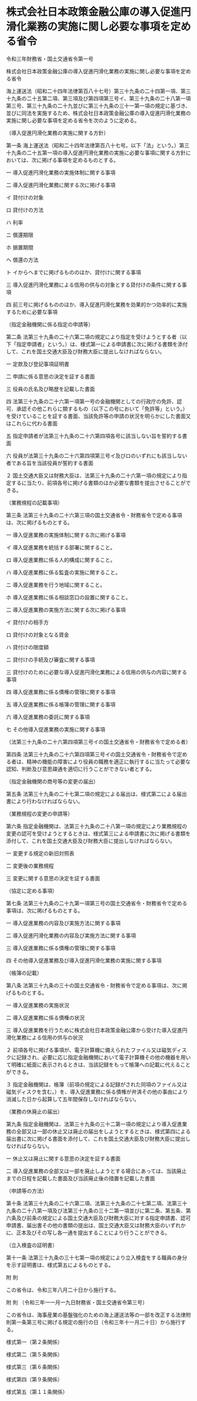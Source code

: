 # 株式会社日本政策金融公庫の導入促進円滑化業務の実施に関し必要な事項を定める省令

令和三年財務省・国土交通省令第一号

株式会社日本政策金融公庫の導入促進円滑化業務の実施に関し必要な事項を定める省令

海上運送法（昭和二十四年法律第百八十七号）第三十九条の二十四第一項、第三十九条の二十五第二項、第三項及び第四項第三号イ、第三十九条の二十八第一項第三号、第三十九条の二十九並びに第三十九条の三十一第一項の規定に基づき、並びに同法を実施するため、株式会社日本政策金融公庫の導入促進円滑化業務の実施に関し必要な事項を定める省令を次のように定める。

（導入促進円滑化業務の実施に関する方針）

第一条 海上運送法（昭和二十四年法律第百八十七号。以下「法」という。）第三十九条の二十五第一項の導入促進円滑化業務の実施に必要な事項に関する方針においては、次に掲げる事項を定めるものとする。

一 導入促進円滑化業務の実施体制に関する事項

二 導入促進円滑化業務に関する次に掲げる事項

イ 貸付けの対象

ロ 貸付けの方法

ハ 利率

ニ 償還期限

ホ 据置期間

ヘ 償還の方法

ト イからヘまでに掲げるもののほか、貸付けに関する事項

三 導入促進円滑化業務による信用の供与の対象とする貸付けの条件に関する事項

四 前三号に掲げるもののほか、導入促進円滑化業務を効果的かつ効率的に実施するために必要な事項

（指定金融機関に係る指定の申請等）

第二条 法第三十九条の二十六第二項の規定により指定を受けようとする者（以下「指定申請者」という。）は、様式第一による申請書に次に掲げる書類を添付して、これを国土交通大臣及び財務大臣に提出しなければならない。

一 定款及び登記事項証明書

二 申請に係る意思の決定を証する書面

三 役員の氏名及び略歴を記載した書面

四 法第三十九条の二十六第一項第一号の金融機関としての行政庁の免許、認可、承認その他これらに類するもの（以下この号において「免許等」という。）を受けていることを証する書面、当該免許等の申請の状況を明らかにした書面又はこれらに代わる書面

五 指定申請者が法第三十九条の二十六第四項各号に該当しない旨を誓約する書面

六 役員が法第三十九条の二十六第四項第三号イ及びロのいずれにも該当しない者である旨を当該役員が誓約する書面

２ 国土交通大臣又は財務大臣は、法第三十九条の二十六第一項の規定により指定するに当たり、前項各号に掲げる書類のほか必要な書類を提出させることができる。

（業務規程の記載事項）

第三条 法第三十九条の二十六第三項の国土交通省令・財務省令で定める事項は、次に掲げるものとする。

一 導入促進業務の実施体制に関する次に掲げる事項

イ 導入促進業務を統括する部署に関すること。

ロ 導入促進業務に係る人的構成に関すること。

ハ 導入促進業務に係る監査の実施に関すること。

ニ 導入促進業務を行う地域に関すること。

ホ 導入促進業務に係る相談窓口の設置に関すること。

二 導入促進業務の実施方法に関する次に掲げる事項

イ 貸付けの相手方

ロ 貸付けの対象となる資金

ハ 貸付けの限度額

ニ 貸付けの手続及び審査に関する事項

三 貸付けのために必要な導入促進円滑化業務による信用の供与の内容に関する事項

四 導入促進業務に係る債権の管理に関する事項

五 導入促進業務に係る帳簿の管理に関する事項

六 導入促進業務の委託に関する事項

七 その他導入促進業務の実施に関する事項

（法第三十九条の二十六第四項第三号イの国土交通省令・財務省令で定める者）

第四条 法第三十九条の二十六第四項第三号イの国土交通省令・財務省令で定める者は、精神の機能の障害により役員の職務を適正に執行するに当たって必要な認知、判断及び意思疎通を適切に行うことができない者とする。

（指定金融機関の商号等の変更の届出）

第五条 法第三十九条の二十七第二項の規定による届出は、様式第二による届出書により行わなければならない。

（業務規程の変更の申請等）

第六条 指定金融機関は、法第三十九条の二十八第一項の規定により業務規程の変更の認可を受けようとするときは、様式第三による申請書に次に掲げる書類を添付して、これを国土交通大臣及び財務大臣に提出しなければならない。

一 変更する規定の新旧対照表

二 変更後の業務規程

三 変更に関する意思の決定を証する書面

（協定に定める事項）

第七条 法第三十九条の二十九第一項第三号の国土交通省令・財務省令で定める事項は、次に掲げるものとする。

一 導入促進業務の内容及び実施方法に関する事項

二 導入促進円滑化業務の内容及び実施方法に関する事項

三 導入促進業務に係る債権の管理に関する事項

四 その他導入促進業務及び導入促進円滑化業務の実施に関する事項

（帳簿の記載）

第八条 法第三十九条の三十の国土交通省令・財務省令で定める事項は、次に掲げるものとする。

一 導入促進業務の実施状況

二 導入促進業務に係る債権の状況

三 導入促進業務を行うために株式会社日本政策金融公庫から受けた導入促進円滑化業務による信用の供与の状況

２ 前項各号に掲げる事項が、電子計算機に備えられたファイル又は磁気ディスクに記録され、必要に応じ指定金融機関において電子計算機その他の機器を用いて明確に紙面に表示されるときは、当該記録をもって帳簿への記載に代えることができる。

３ 指定金融機関は、帳簿（前項の規定による記録がされた同項のファイル又は磁気ディスクを含む。）を、導入促進業務に係る債権が弁済その他の事由により消滅した日から起算して五年間保存しなければならない。

（業務の休廃止の届出）

第九条 指定金融機関は、法第三十九条の三十二第一項の規定により導入促進業務の全部又は一部の休止又は廃止の届出をしようとするときは、様式第四による届出書に次に掲げる書面を添付して、これを国土交通大臣及び財務大臣に提出しなければならない。

一 休止又は廃止に関する意思の決定を証する書面

二 導入促進業務の全部又は一部を廃止しようとする場合にあっては、当該廃止までの日程を記載した書面及び当該廃止後の措置を記載した書面

（申請等の方法）

第十条 法第三十九条の二十六第二項、法第三十九条の二十七第二項、法第三十九条の二十八第一項及び法第三十九条の三十二第一項並びに第二条、第五条、第六条及び前条の規定による国土交通大臣及び財務大臣に対する指定申請書、認可申請書、届出書その他の書類の提出は、国土交通大臣又は財務大臣のいずれかに、正本及びその写し各一通を提出することにより行うことができる。

（立入検査の証明書）

第十一条 法第三十九条の三十七第一項の規定により立入検査をする職員の身分を示す証明書は、様式第五によるものとする。

附 則

この省令は、令和三年八月二十日から施行する。

附 則 （令和三年一一月一九日財務省・国土交通省令第三号）

この省令は、海事産業の基盤強化のための海上運送法等の一部を改正する法律附則第一条第三号に掲げる規定の施行の日（令和三年十一月二十日）から施行する。

様式第一（第２条関係）

[](/./pict/503M60000840001_20211120_503M60000840003_001.pdf)

様式第二（第５条関係）

[](/./pict/503M60000840001_20211120_503M60000840003_002.pdf)

様式第三（第６条関係）

[](/./pict/503M60000840001_20211120_503M60000840003_003.pdf)

様式第四（第９条関係）

[](/./pict/503M60000840001_20211120_503M60000840003_004.pdf)

様式第五（第１１条関係）

[](/./pict/503M60000840001_20211120_503M60000840003_005.pdf)
